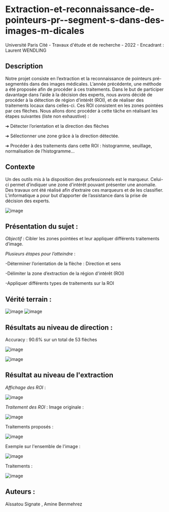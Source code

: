 # Extraction-et-reconnaissance-de-pointeurs-pr--segment-s-dans-des-images-m-dicales
Université Paris Cité - Travaux d'étude et de recherche - 2022 - Encadrant : Laurent WENDLING

## Description 

Notre projet consiste en l’extraction et la reconnaissance de pointeurs pré-segmentés dans des images médicales. L’année précédente, une méthode a été proposée afin de procéder à ces traitements. Dans le but de participer davantage dans l’aide à la décision des experts, nous avons décidé de procéder à la détection de région d’intérêt (ROI), et de réaliser des traitements locaux dans celles-ci. Ces ROI consistent en les zones pointées par ces flèches. Nous allons donc procéder à cette tâche en réalisant les étapes suivantes (liste non exhaustive) :

➔ Détecter l’orientation et la direction des flèches

➔ Sélectionner une zone grâce à la direction détectée.

➔ Procéder à des traitements dans cette ROI : histogramme, seuillage, normalisation de l’histogramme…


## Contexte

Un des outils mis à la disposition des professionnels est le marqueur.  Celui-ci permet d’indiquer une zone d'intérêt pouvant présenter une anomalie.
Des travaux ont été réalisé afin d’extraire ces marqueurs et de les classifier.
L’informatique a pour but d’apporter de l’assistance dans la prise de décision des experts.

![image](https://github.com/Calliope-commits/Extraction-et-reconnaissance-de-pointeurs-pr--segment-s-dans-des-images-m-dicales/assets/61286710/23e17d47-f64d-4144-9128-3aded401aa15)

## Présentation du sujet : 
_Objectif_ : Cibler les zones pointées et leur appliquer différents traitements d’image.

_Plusieurs étapes pour l’atteindre_ : 

-Déterminer l’orientation de la flèche : Direction et sens
    
-Délimiter la zone d’extraction de la région d'intérêt (ROI)

-Appliquer différents types de traitements sur la ROI 


## Vérité terrain : 

![image](https://github.com/Calliope-commits/Extraction-et-reconnaissance-de-pointeurs-pr--segment-s-dans-des-images-m-dicales/assets/61286710/4fd507ab-2646-487c-aa7e-b88c827c5cf9)
![image](https://github.com/Calliope-commits/Extraction-et-reconnaissance-de-pointeurs-pr--segment-s-dans-des-images-m-dicales/assets/61286710/00e46c0f-6a07-4185-a1c5-fdcfaf3a4d43)


## Résultats au niveau de direction  : 
Accuracy : 90.6% sur un total de 53 flèches

![image](https://github.com/Calliope-commits/Extraction-et-reconnaissance-de-pointeurs-pr--segment-s-dans-des-images-m-dicales/assets/61286710/64de5a1a-de35-4e9e-8825-46845b9bb63a)

![image](https://github.com/Calliope-commits/Extraction-et-reconnaissance-de-pointeurs-pr--segment-s-dans-des-images-m-dicales/assets/61286710/a1b0450d-2840-4ae2-b932-e18b11954976)

## Résultat au niveau de l'extraction 

_Affichage des ROI_ : 

![image](https://github.com/Calliope-commits/Extraction-et-reconnaissance-de-pointeurs-pr--segment-s-dans-des-images-m-dicales/assets/61286710/aa1e5d59-927c-457c-9485-9c7c52ccfcd9)

_Traitement des ROI_ :
Image originale : 

![image](https://github.com/Calliope-commits/Extraction-et-reconnaissance-de-pointeurs-pr--segment-s-dans-des-images-m-dicales/assets/61286710/5341d004-7864-42ab-a2cc-08fe0508bfaa)

Traitements proposés : 

![image](https://github.com/Calliope-commits/Extraction-et-reconnaissance-de-pointeurs-pr--segment-s-dans-des-images-m-dicales/assets/61286710/5c9dd2d2-013a-4fdb-9ecf-9c0abc74a309)

Exemple sur l'ensemble de l'image :

![image](https://github.com/Calliope-commits/Extraction-et-reconnaissance-de-pointeurs-pr--segment-s-dans-des-images-m-dicales/assets/61286710/020331e3-e507-48c9-b1bf-ad26b2211856)

Traitements : 

![image](https://github.com/Calliope-commits/Extraction-et-reconnaissance-de-pointeurs-pr--segment-s-dans-des-images-m-dicales/assets/61286710/d2f8ffe1-55ec-4836-9f74-6a20cd76dfba)



## Auteurs : 

Aïssatou Signate , Amine Benmehrez

